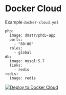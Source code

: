 # Docker Cloud

Example `docker-cloud.yml`

    php:
      image: dmstr/phd5-app
      ports:
        - "80:80"
      roles:
        - global
    db:
      image: mysql:5.7
      links:
        - redis
    redis:
      image: redis

[![Deploy to Docker Cloud](https://files.cloud.docker.com/images/deploy-to-dockercloud.svg)](https://cloud.docker.com/stack/deploy/?repo=https://github.com/dmstr/phd5-docs/tree/master)